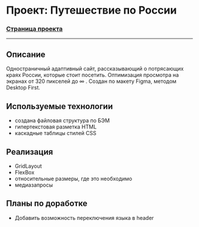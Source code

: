 # Проект: Путешествие по России
### __[Страница проекта](https://dannylawn.github.io/russian-travel/index.html "Перейти на сайт")__ 
------

## Описание

Одностраничный адаптивный сайт, рассказывающий о потрясающих краях России, которые стоит посетить. 
Оптимизация просмотра на экранах от 320 пикселей до ∞ . Создан по макету Figma, методом Desktop First. 

## Используемые технологии
* создана файловая структура по БЭМ 
* гипертекстовая разметка HTML 
* каскадные таблицы стилей CSS

## Реализация
* GridLayout
* FlexBox
* относительные размеры, где это необходимо
* медиазапросы

## Планы по доработке 
* Добавить возможность переключения языка в header